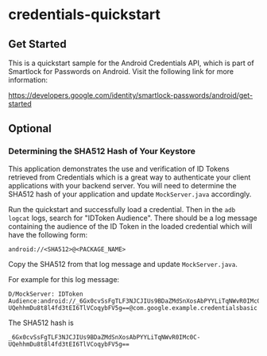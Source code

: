 # credentials-quickstart

## Get Started
This is a quickstart sample for the Android Credentials API, which is part of Smartlock for Passwords on Android.  Visit the following link for more information:

https://developers.google.com/identity/smartlock-passwords/android/get-started

## Optional
### Determining the SHA512 Hash of Your Keystore
This application demonstrates the use and verification of ID Tokens retrieved from Credentials which
is a great way to authenticate your client applications with your backend server. You will need to
determine the SHA512 hash of your application and update `MockServer.java` accordingly.

Run the quickstart and successfully load a credential.  Then in the `adb logcat` logs, search for
"IDToken Audience".  There should be a log message containing the audience of the ID Token in the
loaded credential which will have the following form:
```
android://<SHA512>@<PACKAGE_NAME>
```
Copy the SHA512 from that log message and update `MockServer.java`.

For example for this log message:
```
D/MockServer: IDToken Audience:android://_6Gx0cvSsFgTLF3NJCJIUs9BDaZMdSnXosAbPYYLiTqNWvR0IMc0C-UQehhmDu8t8l4fd3tEI6TlVCoqybFV5g==@com.google.example.credentialsbasic
```
The SHA512 hash is
```
_6Gx0cvSsFgTLF3NJCJIUs9BDaZMdSnXosAbPYYLiTqNWvR0IMc0C-UQehhmDu8t8l4fd3tEI6TlVCoqybFV5g==
```

